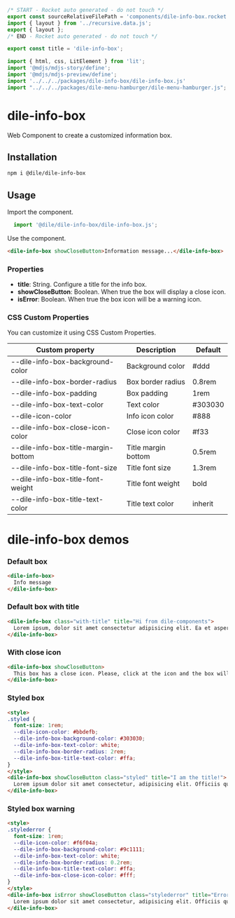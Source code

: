 ```js server
/* START - Rocket auto generated - do not touch */
export const sourceRelativeFilePath = 'components/dile-info-box.rocket.md';
import { layout } from '../recursive.data.js';
export { layout };
/* END - Rocket auto generated - do not touch */

export const title = 'dile-info-box';
```

```js script
import { html, css, LitElement } from 'lit'; 
import '@mdjs/mdjs-story/define';
import '@mdjs/mdjs-preview/define';
import '../../../packages/dile-info-box/dile-info-box.js'
import "../../../packages/dile-menu-hamburger/dile-menu-hamburger.js";
```

# dile-info-box

Web Component to create a customized information box.

## Installation

```bash
npm i @dile/dile-info-box
```

## Usage

Import the component.

```javascript
  import '@dile/dile-info-box/dile-info-box.js';
```

Use the component.

```html
<dile-info-box showCloseButton>Information message...</dile-info-box>
```

### Properties

- **title**: String. Configure a title for the info box.
- **showCloseButton**: Boolean. When true the box will display a close icon.
- **isError**: Boolean. When true the box icon will be a warning icon.

### CSS Custom Properties

You can customize it using CSS Custom Properties.

Custom property | Description | Default
----------------|-------------|---------
--dile-info-box-background-color | Background color | #ddd
--dile-info-box-border-radius | Box border radius | 0.8rem
--dile-info-box-padding | Box padding | 1rem
--dile-info-box-text-color | Text color | #303030
--dile-icon-color | Info icon color | #888
--dile-info-box-close-icon-color | Close icon color | #f33
--dile-info-box-title-margin-bottom | Title margin bottom | 0.5rem
--dile-info-box-title-font-size | Title font size | 1.3rem
--dile-info-box-title-font-weight | Title font weight | bold
--dile-info-box-title-text-color | Title text color | inherit

# dile-info-box demos

### Default box

```html preview-story
<dile-info-box>
  Info message
</dile-info-box>
```

### Default box with title

```html preview-story
<dile-info-box class="with-title" title="Hi from dile-components">
  Lorem ipsum, dolor sit amet consectetur adipisicing elit. Ea et aspernatur aliquam est deserunt illum explicabo quis id aut nulla.
</dile-info-box>
```

### With close icon

```html preview-story
<dile-info-box showCloseButton>
  This box has a close icon. Please, click at the icon and the box will dissapear with a smooth animation.
</dile-info-box>
```

### Styled box

```html preview-story
<style>
.styled {
  font-size: 1rem;
  --dile-icon-color: #bbdefb;
  --dile-info-box-background-color: #303030;
  --dile-info-box-text-color: white;
  --dile-info-box-border-radius: 2rem;
  --dile-info-box-title-text-color: #ffa;
}
</style>
<dile-info-box showCloseButton class="styled" title="I am the title!">
  Lorem ipsum dolor sit amet consectetur, adipisicing elit. Officiis quae at sequi! Earum tenetur dolorum, eaque deserunt nam cumque aut repellendus aliquid dolorem, numquam quo impedit praesentium explicabo quis. Sequi?
</dile-info-box>
```

### Styled box warning

```html preview-story
<style>
.stylederror {
  font-size: 1rem;
  --dile-icon-color: #f6f04a;
  --dile-info-box-background-color: #9c1111;
  --dile-info-box-text-color: white;
  --dile-info-box-border-radius: 0.2rem;
  --dile-info-box-title-text-color: #ffa;
  --dile-info-box-close-icon-color: #fff;
}
</style>
<dile-info-box isError showCloseButton class="stylederror" title="Error found!">
  Lorem ipsum dolor sit amet consectetur, adipisicing elit. Officiis quae at sequi! Earum tenetur dolorum, eaque deserunt nam cumque aut repellendus aliquid dolorem, numquam quo impedit praesentium explicabo quis. Sequi?
</dile-info-box>
```
